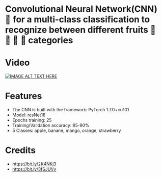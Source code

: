 # Convolutional Neural Network(CNN)🧠 for a multi-class classification to recognize between different fruits 🍌 🍎 🍉 🍓  categories

# Video
[![IMAGE ALT TEXT HERE](https://img.youtube.com/vi/vDvaTOiI82Q/0.jpg)](https://www.youtube.com/watch?v=vDvaTOiI82Q)

# Features
- The CNN is built with the framework: PyTorch 1.7.0+cu101
- Model: resNet18
- Epochs training: 25
- Training/Validation accuracy: 85-90%
- 5 Classes: apple, banane, mango, orange, strawberry

# Credits
- https://bit.ly/2K4NKj3
- https://bit.ly/3fSJUVv

